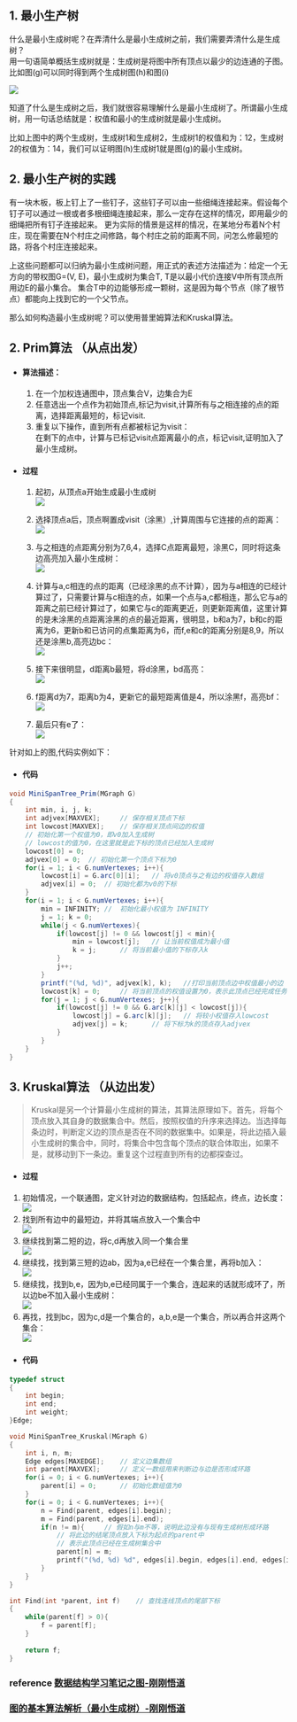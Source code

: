 ## 1. 最小生产树
什么是最小生成树呢？在弄清什么是最小生成树之前，我们需要弄清什么是生成树？  
用一句语简单概括生成树就是：生成树是将图中所有顶点以最少的边连通的子图。  
比如图(g)可以同时得到两个生成树图(h)和图(i)  

![](./images/4/small-tree.jpg)

知道了什么是生成树之后，我们就很容易理解什么是最小生成树了。所谓最小生成树，用一句话总结就是：权值和最小的生成树就是最小生成树。

比如上图中的两个生成树，生成树1和生成树2，生成树1的权值和为：12，生成树2的权值为：14，我们可以证明图(h)生成树1就是图(g)的最小生成树。

## 2. 最小生产树的实践
有一块木板，板上钉上了一些钉子，这些钉子可以由一些细绳连接起来。假设每个钉子可以通过一根或者多根细绳连接起来，那么一定存在这样的情况，即用最少的细绳把所有钉子连接起来。
更为实际的情景是这样的情况，在某地分布着N个村庄，现在需要在N个村庄之间修路，每个村庄之前的距离不同，问怎么修最短的路，将各个村庄连接起来。

上这些问题都可以归纳为最小生成树问题，用正式的表述方法描述为：给定一个无方向的带权图G=(V, E)，最小生成树为集合T, T是以最小代价连接V中所有顶点所用边E的最小集合。 集合T中的边能够形成一颗树，这是因为每个节点（除了根节点）都能向上找到它的一个父节点。

那么如何构造最小生成树呢？可以使用普里姆算法和Kruskal算法。

## 2. Prim算法 （从点出发）
- #### 算法描述：
  1. 在一个加权连通图中，顶点集合V，边集合为E
  2. 任意选出一个点作为初始顶点,标记为visit,计算所有与之相连接的点的距离，选择距离最短的，标记visit.
  3. 重复以下操作，直到所有点都被标记为visit：  
      在剩下的点中，计算与已标记visit点距离最小的点，标记visit,证明加入了最小生成树。
- #### 过程
  1. 起初，从顶点a开始生成最小生成树  
  ![](./images/4/prim1.png)

  2. 选择顶点a后，顶点啊置成visit（涂黑）,计算周围与它连接的点的距离：  
  ![](./images/4/prim2.png)

  3. 与之相连的点距离分别为7,6,4，选择C点距离最短，涂黑C，同时将这条边高亮加入最小生成树：  
  ![](./images/4/prim3.png)

  4. 计算与a,c相连的点的距离（已经涂黑的点不计算），因为与a相连的已经计算过了，只需要计算与c相连的点，如果一个点与a,c都相连，那么它与a的距离之前已经计算过了，如果它与c的距离更近，则更新距离值，这里计算的是未涂黑的点距离涂黑的点的最近距离，很明显，b和a为7，b和c的距离为6，更新b和已访问的点集距离为6，而f,e和c的距离分别是8,9，所以还是涂黑b,高亮边bc：  
  ![](./images/4/prim4.png)

  5. 接下来很明显，d距离b最短，将d涂黑，bd高亮：  
  ![](./images/4/prim5.png)

  6. f距离d为7，距离b为4，更新它的最短距离值是4，所以涂黑f，高亮bf：  
  ![](./images/4/prim6.png)

  7. 最后只有e了：  
  ![](./images/4/prim7.png)

针对如上的图,代码实例如下：
- #### 代码
``` java
void MiniSpanTree_Prim(MGraph G)
{
    int min, i, j, k;
    int adjvex[MAXVEX];     // 保存相关顶点下标
    int lowcost[MAXVEX];    // 保存相关顶点间边的权值
    // 初始化第一个权值为0，即v0加入生成树
    // lowcost的值为0，在这里就是此下标的顶点已经加入生成树
    lowcost[0] = 0;     
    adjvex[0] = 0;  // 初始化第一个顶点下标为0
    for(i = 1; i < G.numVertexes; i++){
        lowcost[i] = G.arc[0][i];   // 将v0顶点与之有边的权值存入数组
        adjvex[i] = 0;  // 初始化都为v0的下标
    }
    for(i = 1; i < G.numVertexes; i++){
        min = INFINITY; //  初始化最小权值为 INFINITY
        j = 1; k = 0;
        while(j < G.numVertexes){
            if(lowcost[j] != 0 && lowcost[j] < min){
                min = lowcost[j];   // 让当前权值成为最小值
                k = j;      // 将当前最小值的下标存入k
            }
            j++;
        }
        printf("(%d, %d)", adjvex[k], k);   //打印当前顶点边中权值最小的边
        lowcost[k] = 0;     // 将当前顶点的权值设置为0，表示此顶点已经完成任务
        for(j = 1; j < G.numVertexes; j++){
            if(lowcost[j] != 0 && G.arc[k][j] < lowcost[j]){
                lowcost[j] = G.arc[k][j];   // 将较小权值存入lowcost
                adjvex[j] = k;      // 将下标为k的顶点存入adjvex
            }
        }
    }
}

```
## 3. Kruskal算法 （从边出发）
 > Kruskal是另一个计算最小生成树的算法，其算法原理如下。首先，将每个顶点放入其自身的数据集合中。然后，按照权值的升序来选择边。当选择每条边时，判断定义边的顶点是否在不同的数据集中。如果是，将此边插入最小生成树的集合中，同时，将集合中包含每个顶点的联合体取出，如果不是，就移动到下一条边。重复这个过程直到所有的边都探查过。

 - #### 过程
  1. 初始情况，一个联通图，定义针对边的数据结构，包括起点，终点，边长度：  
    ![](./images/4/kruskal1.png)  
  2. 找到所有边中的最短边，并将其端点放入一个集合中  
    ![](./images/4/kruskal2.png)  
  3. 继续找到第二短的边，将c,d再放入同一个集合里  
    ![](./images/4/kruskal3.png)  
  4. 继续找，找到第三短的边ab，因为a,e已经在一个集合里，再将b加入：  
    ![](./images/4/kruskal4.png)  
  5. 继续找，找到b,e，因为b,e已经同属于一个集合，连起来的话就形成环了，所以边be不加入最小生成树：  
    ![](./images/4/kruskal5.png)  
  6. 再找，找到bc，因为c,d是一个集合的，a,b,e是一个集合，所以再合并这两个集合：  
    ![](./images/4/kruskal6.png)  

- #### 代码
```c
typedef struct 
{
    int begin;
    int end;
    int weight;
}Edge;

void MiniSpanTree_Kruskal(MGraph G)
{
    int i, n, m;
    Edge edges[MAXEDGE];    // 定义边集数组
    int parent[MAXVEX];     // 定义一数组用来判断边与边是否形成环路
    for(i = 0; i < G.numVertexes; i++){
        parent[i] = 0;      // 初始化数组值为0
    }
    for(i = 0; i < G.numVertexes; i++){
        n = Find(parent, edges[i].begin);
        m = Find(parent, edges[i].end);
        if(n != m){     // 假如n与m不等，说明此边没有与现有生成树形成环路
            // 将此边的结尾顶点放入下标为起点的parent中
            // 表示此顶点已经在生成树集合中
            parent[n] = m;      
            printf("(%d, %d) %d", edges[i].begin, edges[i].end, edges[i].weight);
        }
    }
}

int Find(int *parent, int f)    // 查找连线顶点的尾部下标
{
    while(parent[f] > 0){
        f = parent[f];
    }
    
    return f;
}

```


### reference  [数据结构学习笔记之图-刚刚悟道](https://www.jianshu.com/p/6cace353141d)
###            [图的基本算法解析（最小生成树）-刚刚悟道](https://www.2cto.com/kf/201603/496259.html#)